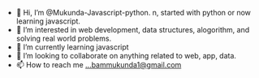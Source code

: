 - 👋 Hi, I’m @Mukunda-Javascript-python.
n, started with python or now learning javascript.
- 👀 I’m interested in web development, data structures, alogorithm, and solving real world problems.
- 🌱 I’m currently learning javascript
- 💞️ I’m looking to collaborate on anything related to web, app, data.
- 📫 How to reach me ...bammukunda1@gmail.com

<!---
Mukunda-python/Mukunda-python is a ✨ special ✨ repository because its `README.md` (this file) appears on your GitHub profile.
You can click the Preview link to take a look at your changes.
--->
